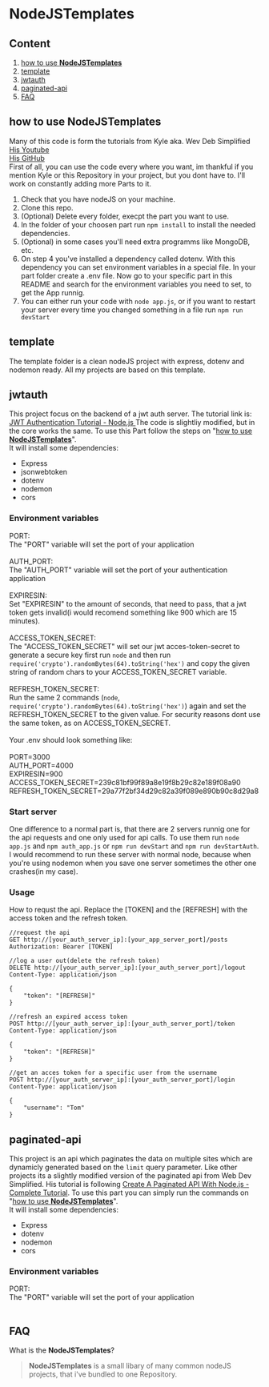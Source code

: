 # NodeJSTemplates
## Content
1. [how to use **NodeJSTemplates**](https://github.com/Laurenz1606/NodeJSTemplates/blob/main/README.md#how-to-use-nodejstemplates)
2. [template](https://github.com/Laurenz1606/NodeJSTemplates/blob/main/README.md#template)
3. [jwtauth](https://github.com/Laurenz1606/NodeJSTemplates/blob/main/README.md#jwtauth)
4. [paginated-api](https://github.com/Laurenz1606/NodeJSTemplates/blob/main/README.md#paginated-api)
5. [FAQ](https://github.com/Laurenz1606/NodeJSTemplates/blob/main/README.md#faq)
## how to use **NodeJSTemplates**
Many of this code is form the tutorials from Kyle aka. Wev Deb Simplified<br /> [His Youtube](https://www.youtube.com/channel/UCFbNIlppjAuEX4znoulh0Cw) <br />[His GitHub](https://github.com/WebDevSimplified)<br />
First of all, you can use the code every where you want, im thankful if you mention Kyle or this Repository in your project, but you dont have to. I'll work on constantly adding more Parts to it.
1. Check that you have nodeJS on your machine.
2. Clone this repo.
3. (Optional) Delete every folder, execpt the part you want to use.
4. In the folder of your choosen part run ```npm install``` to install the needed dependencies.
5. (Optional) in some cases you'll need extra programms like MongoDB, etc.
6. On step 4 you've installed a dependency called dotenv. With this dependency you can set environment variables in a special file. In your part folder create a .env file. Now go to your specific part in this README and search for the environment variables you need to set, to get the App runnig.
7. You can either run your code with ```node app.js```, or if you want to restart your server every time you changed something in a file run ```npm run devStart```
## template
The template folder is a clean nodeJS project with express, dotenv and nodemon ready. All my projects are based on this template.
## jwtauth
This project focus on the backend of a jwt auth server. The tutorial link is: [JWT Authentication Tutorial - Node.js
](https://www.youtube.com/watch?v=mbsmsi7l3r4&ab_channel=WebDevSimplified) The code is slightliy modified, but in the core works the same. To use this Part follow the steps on "[how to use **NodeJSTemplates**](https://github.com/Laurenz1606/NodeJSTemplates/blob/main/README.md#how-to-use-nodejstemplates)". <br />
It will install some dependencies:
* Express
* jsonwebtoken
* dotenv
* nodemon
* cors  
<!-- -->
### Environment variables
PORT: <br />
The "PORT" variable will set the port of your application  <br /><br />
AUTH_PORT: <br />
The "AUTH_PORT" variable will set the port of your authentication application  <br /><br />
EXPIRESIN: <br />
Set "EXPIRESIN" to the amount of seconds, that need to pass, that a jwt token gets invalid(i would recomend something like 900 which are 15 minutes).<br /><br />
ACCESS_TOKEN_SECRET: <br />
The "ACCESS_TOKEN_SECRET" will set our jwt acces-token-secret to generate a secure key first run ```node``` and then run ```require('crypto').randomBytes(64).toString('hex')``` and copy the given string of random chars to your ACCESS_TOKEN_SECRET variable.<br /><br />
REFRESH_TOKEN_SECRET:<br />
Run the same 2 commands (```node```, ```require('crypto').randomBytes(64).toString('hex')```) again and set the REFRESH_TOKEN_SECRET to the given value. For security reasons dont use the same token, as on ACCESS_TOKEN_SECRET. <br /><br />
Your .env should look something like:<br /><br />
PORT=3000<br />
AUTH_PORT=4000<br />
EXPIRESIN=900<br />
ACCESS_TOKEN_SECRET=239c81bf99f89a8e19f8b29c82e189f08a90<br />
REFRESH_TOKEN_SECRET=29a77f2bf34d29c82a39f089e890b90c8d29a8<br />
### Start server
One difference to a normal part is, that there are 2 servers runnig one for the api requests and one only used for api calls. To use them run ```node app.js``` and ```npm auth_app.js``` or ```npm run devStart``` and ```npm run devStartAuth```. I would recommend to run these server with normal node, because when you're using nodemon when you save one server sometimes the other one crashes(in my case).
### Usage
How to requst the api. Replace the [TOKEN] and the [REFRESH] with the access token and the refresh token.<br />
```
//request the api
GET http://[your_auth_server_ip]:[your_app_server_port]/posts
Authorization: Bearer [TOKEN]

//log a user out(delete the refresh token)
DELETE http://[your_auth_server_ip]:[your_auth_server_port]/logout
Content-Type: application/json

{
    "token": "[REFRESH]"
}

//refresh an expired access token
POST http://[your_auth_server_ip]:[your_auth_server_port]/token
Content-Type: application/json

{
    "token": "[REFRESH]"
}

//get an acces token for a specific user from the username
POST http://[your_auth_server_ip]:[your_auth_server_port]/login
Content-Type: application/json

{
    "username": "Tom"
}
```
## paginated-api
This project is an api which paginates the data on multiple sites which are dynamicly generated based on the ```limit``` query parameter. Like other projects its a slightly modified version of the paginated api from Web Dev Simplified. His tutorial is following [Create A Paginated API With Node.js - Complete Tutorial](https://www.youtube.com/watch?v=ZX3qt0UWifc&t=52s&ab_channel=WebDevSimplified). To use this part you can simply run the commands on "[how to use **NodeJSTemplates**](https://github.com/Laurenz1606/NodeJSTemplates/blob/main/README.md#how-to-use-nodejstemplates)".<br />
It will install some dependencies:
* Express
* dotenv
* nodemon
* cors
<!-- -->
### Environment variables
PORT: <br />
The "PORT" variable will set the port of your application  <br /><br />
## FAQ
What is the **NodeJSTemplates**?
>**NodeJSTemplates** is a small libary of many common nodeJS projects, that i've bundled to one Repository.